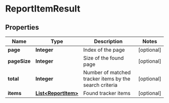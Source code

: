 

# ReportItemResult


## Properties

| Name | Type | Description | Notes |
|------------ | ------------- | ------------- | -------------|
|**page** | **Integer** | Index of the page |  [optional] |
|**pageSize** | **Integer** | Size of the found page |  [optional] |
|**total** | **Integer** | Number of matched tracker items by the search criteria |  [optional] |
|**items** | [**List&lt;ReportItem&gt;**](ReportItem.md) | Found tracker items |  [optional] |



